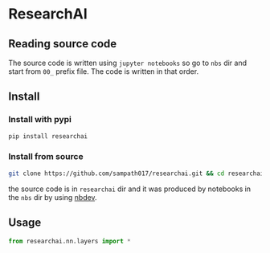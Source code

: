 # ResearchAI

<!-- WARNING: THIS FILE WAS AUTOGENERATED! DO NOT EDIT! -->

## Reading source code

The source code is written using `jupyter notebooks` so go to `nbs` dir
and start from `00_` prefix file. The code is written in that order.

## Install

### Install with pypi

``` sh
pip install researchai
```

### Install from source

``` sh
git clone https://github.com/sampath017/researchai.git && cd researchai
```

the source code is in `researchai` dir and it was produced by notebooks
in the `nbs` dir by using [nbdev](https://nbdev.fast.ai/).

## Usage

``` python
from researchai.nn.layers import *
```
